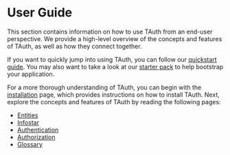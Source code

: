 # User Guide

This section contains information on how to use TAuth from an end-user perspective.
We provide a high-level overview of the concepts and features of TAuth, as well as how they connect together.

If you want to quickly jump into using TAuth, you can follow our [quickstart guide](./quickstart.md).
You may also want to take a look at our [starter pack](https://github.com/TeiaLabs/tauth-stater-pack) to help bootstrap your application.

For a more thorough understanding of TAuth, you can begin with the [installation](./installation.md) page, which provides instructions on how to install TAuth.
Next, explore the concepts and features of TAuth by reading the following pages:

- [Entities](./entity.md)
- [Infostar](./infostar.md)
- [Authentication](./authn.md)
- [Authorization](./authz.md)
- [Glossary](./glossary.md)
